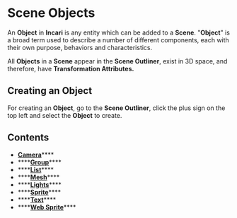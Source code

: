 # Scene Objects

An **Object** in **Incari** is any entity which can be added to a **Scene**. "**Object**" is a broad term used to describe a number of different components, each with their own purpose, behaviors and characteristics.

All **Objects** in a **Scene** appear in the **Scene Outliner**, exist in 3D space, and therefore, have **Transformation Attributes.**

## Creating an Object

For creating an **Object**, go to the **Scene Outliner**, click the plus sign on the top left and select the **Object** to create.

## Contents

* [**Camera**](camera.md)\*\*\*\*
* \*\*\*\*[**Group**](group.md)\*\*\*\*
* \*\*\*\*[**List**](list-widget.md)\*\*\*\*
* \*\*\*\*[**Mesh**](mesh.md)\*\*\*\*
* \*\*\*\*[**Lights**](lights.md)\*\*\*\*
* \*\*\*\*[**Sprite**](sprite.md)\*\*\*\*
* \*\*\*\*[**Text**](text.md)\*\*\*\*
* \*\*\*\*[**Web Sprite**](web-sprite.md)\*\*\*\*


